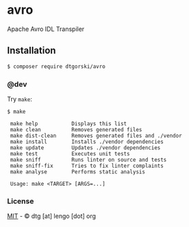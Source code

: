 # avro

Apache Avro IDL Transpiler

## Installation
```sh
$ composer require dtgorski/avro
```

### @dev

Try ```make```:

```
$ make

 make help           Displays this list
 make clean          Removes generated files
 make dist-clean     Removes generated files and ./vendor
 make install        Installs ./vendor dependencies
 make update         Updates ./vendor dependencies
 make test           Executes unit tests
 make sniff          Runs linter on source and tests
 make sniff-fix      Tries to fix linter complaints
 make analyse        Performs static analysis

 Usage: make <TARGET> [ARGS=...]
```

### License
[MIT](https://opensource.org/licenses/MIT) - © dtg [at] lengo [dot] org
